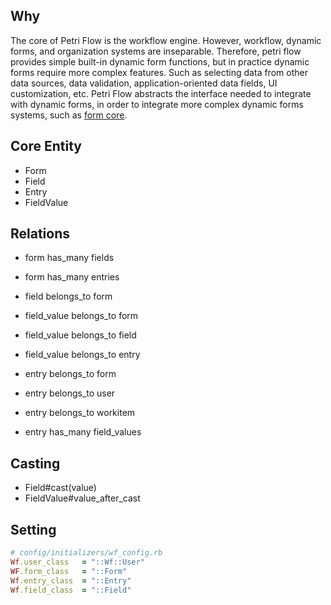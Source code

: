 ## Why

The core of Petri Flow is the workflow engine. 
However, workflow, dynamic forms, and organization systems are inseparable. Therefore, petri flow provides simple built-in dynamic form functions, but in practice dynamic forms require more complex features. 
Such as selecting data from other data sources, data validation, application-oriented data fields, UI customization, etc. 
Petri Flow abstracts the interface needed to integrate with dynamic forms, in order to integrate more complex dynamic forms systems, such as [form core](https://github.com/rails-engine/form_core).

## Core Entity

* Form
* Field
* Entry
* FieldValue

## Relations

* form has_many fields
* form has_many entries

* field belongs_to form

* field_value belongs_to form
* field_value belongs_to field
* field_value belongs_to entry

* entry belongs_to form
* entry belongs_to user
* entry belongs_to workitem
* entry has_many field_values

## Casting

* Field#cast(value)
* FieldValue#value_after_cast

## Setting

```ruby
# config/initializers/wf_config.rb
Wf.user_class   = "::Wf::User"
WF.form_class   = "::Form"
Wf.entry_class  = "::Entry"
Wf.field_class  = "::Field"
```
